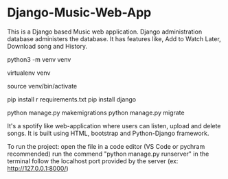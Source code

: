 # Django-Music-Web-App
This is a Django based Music web application. Django administration database administers the database. It has features like, Add to Watch Later, Download song and History.

python3 -m venv venv

virtualenv venv

source venv/bin/activate

pip install r requirements.txt
pip install django


python manage.py makemigrations
python manage.py migrate

It's a spotify like web-application where users can listen, upload and delete songs.
It is built using HTML, bootstrap and Python-Django framework.

To run the project: 
open the file in a code editor (VS Code or pychram recommended)
run the commend "python manage.py runserver" in the terminal
follow the localhost port provided by the server (ex: http://127.0.0.1:8000/)


